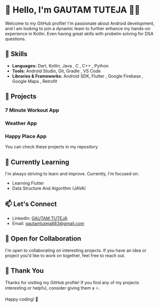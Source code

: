 # 👋 Hello, I'm GAUTAM TUTEJA  👨‍💻

Welcome to my GitHub profile! I'm passionate about Android development, and  I am looking to join a dynamic team to further enhance my hands-on experience in Kotlin. Even having great skills with probelm solving for DSA questions.

## 🚀 Skills

- **Languages:** Dart, Kotlin, Java , C , C++ , Python
-  **Tools:** Android Studio, Git, Gradle , VS Code
- **Libraries & Frameworks:** Android SDK, Flutter , Google Firebase , Google Maps , Retrofit 

## 📱 Projects

### 7 Minute Workout App

### Weather App

### Happy Place App

You can check these projects in my repository

## 🌱 Currently Learning

I'm always striving to learn and improve. Currently, I'm focused on:

- Learning Flutter 
- Data Structure And Algorithm (JAVA)

## 📫 Let's Connect

- LinkedIn: [GAUTAM TUTEJA](https://www.linkedin.com/in/gautam-tuteja/)
- Email: gautamtuteja883@gmail.com

## 🤝 Open for Collaboration

I'm open to collaborating on interesting projects. If you have an idea or project you'd like to work on together, feel free to reach out.

## 🙏 Thank You

Thanks for visiting my GitHub profile! If you find any of my projects interesting or helpful, consider giving them a ⭐️.

Happy coding! 🚀
